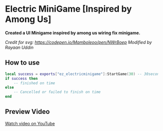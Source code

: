 # Electric MiniGame [Inspired by Among Us]

**Created a UI Minigame inspired by among us wiring fix minigame.**

*Credit for svg: https://codepen.io/Mamboleoo/pen/NWrBoep*
*Modified by Rayaan Uddin*

## How to use

```lua
local success = exports["ez_electricminigame"]:StartGame(30) -- 30seconds countdown
if success then
    -- finished on time
else
    -- Cancelled or failed to finish on time
end
```

## Preview Video
[Watch video on YouTube](https://youtu.be/nk8iIre2qGc)
